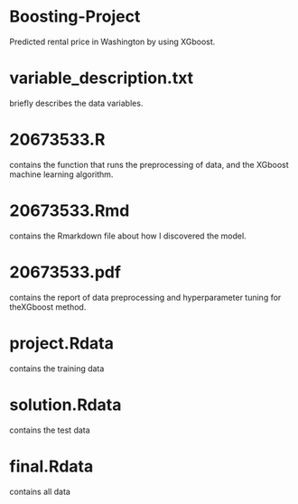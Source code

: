 # Boosting-Project
Predicted rental price in Washington by using XGboost.

# variable_description.txt
briefly describes the data variables.

# 20673533.R 
contains the function that runs the preprocessing of data, and the XGboost machine learning algorithm.

# 20673533.Rmd 
contains the Rmarkdown file about how I discovered the model.

# 20673533.pdf
contains the report of data preprocessing and hyperparameter tuning for theXGboost method.

# project.Rdata
contains the training data

# solution.Rdata
contains the test data

# final.Rdata 
contains all data
